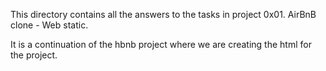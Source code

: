 This directory contains all the answers to the tasks in project 0x01. AirBnB clone - Web static.

It is a continuation of the hbnb project where we are creating the html for the project.

